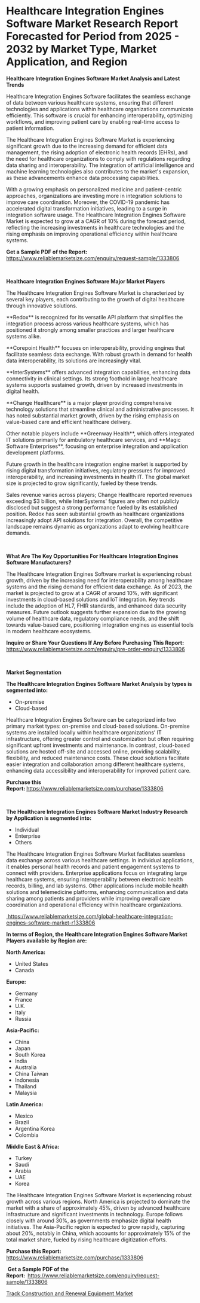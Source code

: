 <p><h1>Healthcare Integration Engines Software Market Research Report Forecasted for Period from 2025 -  2032 by Market Type, Market Application, and Region</h1></p><p><strong>Healthcare Integration Engines Software Market Analysis and Latest Trends</strong></p>
<p><p>Healthcare Integration Engines Software facilitates the seamless exchange of data between various healthcare systems, ensuring that different technologies and applications within healthcare organizations communicate efficiently. This software is crucial for enhancing interoperability, optimizing workflows, and improving patient care by enabling real-time access to patient information. </p><p>The Healthcare Integration Engines Software Market is experiencing significant growth due to the increasing demand for efficient data management, the rising adoption of electronic health records (EHRs), and the need for healthcare organizations to comply with regulations regarding data sharing and interoperability. The integration of artificial intelligence and machine learning technologies also contributes to the market's expansion, as these advancements enhance data processing capabilities.</p><p>With a growing emphasis on personalized medicine and patient-centric approaches, organizations are investing more in integration solutions to improve care coordination. Moreover, the COVID-19 pandemic has accelerated digital transformation initiatives, leading to a surge in integration software usage. The Healthcare Integration Engines Software Market is expected to grow at a CAGR of 10% during the forecast period, reflecting the increasing investments in healthcare technologies and the rising emphasis on improving operational efficiency within healthcare systems.</p></p>
<p><strong>Get a Sample PDF of the Report:&nbsp;</strong> <a href="https://www.reliablemarketsize.com/enquiry/request-sample/1333806?utm_campaign=3348&utm_medium=2&utm_source=Github&utm_content=ia&utm_term=24032025&utm_id=healthcare-integration-engines-software">https://www.reliablemarketsize.com/enquiry/request-sample/1333806</a></p>
<p>&nbsp;</p>
<p><strong>Healthcare Integration Engines Software Major Market Players</strong></p>
<p><p>The Healthcare Integration Engines Software Market is characterized by several key players, each contributing to the growth of digital healthcare through innovative solutions. </p><p>**Redox** is recognized for its versatile API platform that simplifies the integration process across various healthcare systems, which has positioned it strongly among smaller practices and larger healthcare systems alike. </p><p>**Corepoint Health** focuses on interoperability, providing engines that facilitate seamless data exchange. With robust growth in demand for health data interoperability, its solutions are increasingly vital.</p><p>**InterSystems** offers advanced integration capabilities, enhancing data connectivity in clinical settings. Its strong foothold in large healthcare systems supports sustained growth, driven by increased investments in digital health.</p><p>**Change Healthcare** is a major player providing comprehensive technology solutions that streamline clinical and administrative processes. It has noted substantial market growth, driven by the rising emphasis on value-based care and efficient healthcare delivery.</p><p>Other notable players include **Greenway Health**, which offers integrated IT solutions primarily for ambulatory healthcare services, and **Magic Software Enterprises**, focusing on enterprise integration and application development platforms.</p><p>Future growth in the healthcare integration engine market is supported by rising digital transformation initiatives, regulatory pressures for improved interoperability, and increasing investments in health IT. The global market size is projected to grow significantly, fueled by these trends.</p><p>Sales revenue varies across players; Change Healthcare reported revenues exceeding $3 billion, while InterSystems' figures are often not publicly disclosed but suggest a strong performance fueled by its established position. Redox has seen substantial growth as healthcare organizations increasingly adopt API solutions for integration. Overall, the competitive landscape remains dynamic as organizations adapt to evolving healthcare demands.</p></p>
<p>&nbsp;</p>
<p><strong>What Are The Key Opportunities For Healthcare Integration Engines Software Manufacturers?</strong></p>
<p><p>The Healthcare Integration Engines Software market is experiencing robust growth, driven by the increasing need for interoperability among healthcare systems and the rising demand for efficient data exchange. As of 2023, the market is projected to grow at a CAGR of around 10%, with significant investments in cloud-based solutions and IoT integration. Key trends include the adoption of HL7, FHIR standards, and enhanced data security measures. Future outlook suggests further expansion due to the growing volume of healthcare data, regulatory compliance needs, and the shift towards value-based care, positioning integration engines as essential tools in modern healthcare ecosystems.</p></p>
<p><strong>Inquire or Share Your Questions If Any Before Purchasing This Report:</strong> <a href="https://www.reliablemarketsize.com/enquiry/pre-order-enquiry/1333806?utm_campaign=3348&utm_medium=2&utm_source=Github&utm_content=ia&utm_term=24032025&utm_id=healthcare-integration-engines-software">https://www.reliablemarketsize.com/enquiry/pre-order-enquiry/1333806</a></p>
<p>&nbsp;</p>
<p><strong>Market Segmentation</strong></p>
<p><strong>The Healthcare Integration Engines Software Market Analysis by types is segmented into:</strong></p>
<p><ul><li>On-premise</li><li>Cloud-based</li></ul></p>
<p><p>Healthcare Integration Engines Software can be categorized into two primary market types: on-premise and cloud-based solutions. On-premise systems are installed locally within healthcare organizations’ IT infrastructure, offering greater control and customization but often requiring significant upfront investments and maintenance. In contrast, cloud-based solutions are hosted off-site and accessed online, providing scalability, flexibility, and reduced maintenance costs. These cloud solutions facilitate easier integration and collaboration among different healthcare systems, enhancing data accessibility and interoperability for improved patient care.</p></p>
<p><strong>Purchase this Report:&nbsp;</strong><a href="https://www.reliablemarketsize.com/purchase/1333806?utm_campaign=3348&utm_medium=2&utm_source=Github&utm_content=ia&utm_term=24032025&utm_id=healthcare-integration-engines-software">https://www.reliablemarketsize.com/purchase/1333806</a></p>
<p>&nbsp;</p>
<p><strong>The Healthcare Integration Engines Software Market Industry Research by Application is segmented into:</strong></p>
<p><ul><li>Individual</li><li>Enterprise</li><li>Others</li></ul></p>
<p><p>The Healthcare Integration Engines Software Market facilitates seamless data exchange across various healthcare settings. In individual applications, it enables personal health records and patient engagement systems to connect with providers. Enterprise applications focus on integrating large healthcare systems, ensuring interoperability between electronic health records, billing, and lab systems. Other applications include mobile health solutions and telemedicine platforms, enhancing communication and data sharing among patients and providers while improving overall care coordination and operational efficiency within healthcare organizations.</p></p>
<p><a href="https://www.reliablemarketsize.com/global-healthcare-integration-engines-software-market-r1333806?utm_campaign=3348&utm_medium=2&utm_source=Github&utm_content=ia&utm_term=24032025&utm_id=healthcare-integration-engines-software">&nbsp;https://www.reliablemarketsize.com/global-healthcare-integration-engines-software-market-r1333806</a></p>
<p><strong>In terms of Region, the Healthcare Integration Engines Software Market Players available by Region are:</strong></p>
<p>
    <p> <strong> North America: </strong>
        <ul>
            <li>United States</li>
            <li>Canada</li>
        </ul>
        </p> 
    <p> <strong> Europe: </strong>
        <ul>
            <li>Germany</li>
            <li>France</li>
            <li>U.K.</li>
            <li>Italy</li>
            <li>Russia</li>
        </ul>
        </p> 
    <p> <strong> Asia-Pacific: </strong>
        <ul>
            <li>China</li>
            <li>Japan</li>
            <li>South Korea</li>
            <li>India</li>
            <li>Australia</li>
            <li>China Taiwan</li>
            <li>Indonesia</li>
            <li>Thailand</li>
            <li>Malaysia</li>
        </ul>
        </p> 
    <p> <strong> Latin America: </strong>
        <ul>
            <li>Mexico</li>
            <li>Brazil</li>
            <li>Argentina Korea</li>
            <li>Colombia</li>
        </ul>
        </p> 
    <p> <strong> Middle East & Africa: </strong>
        <ul>
            <li>Turkey</li>
            <li>Saudi</li>
            <li>Arabia</li>
            <li>UAE</li>
            <li>Korea</li>
        </ul>
    </p>
    </p>
<p><p>The Healthcare Integration Engines Software Market is experiencing robust growth across various regions. North America is projected to dominate the market with a share of approximately 45%, driven by advanced healthcare infrastructure and significant investments in technology. Europe follows closely with around 30%, as governments emphasize digital health initiatives. The Asia-Pacific region is expected to grow rapidly, capturing about 20%, notably in China, which accounts for approximately 15% of the total market share, fueled by rising healthcare digitization efforts.</p></p>
<p><strong>Purchase this Report: </strong><a href="https://www.reliablemarketsize.com/purchase/1333806?utm_campaign=3348&utm_medium=2&utm_source=Github&utm_content=ia&utm_term=24032025&utm_id=healthcare-integration-engines-software">https://www.reliablemarketsize.com/purchase/1333806</a></p>
<p>&nbsp;<strong>Get a Sample PDF of the Report:&nbsp;&nbsp;</strong><a href="https://www.reliablemarketsize.com/enquiry/request-sample/1333806?utm_campaign=3348&utm_medium=2&utm_source=Github&utm_content=ia&utm_term=24032025&utm_id=healthcare-integration-engines-software">https://www.reliablemarketsize.com/enquiry/request-sample/1333806</a></p>
<p><strong></strong></p>
<p><p><a href="https://github.com/lestymbango/Market-Research-Report-List-1/blob/main/track-construction-and-renewal-equipment-market.md?utm_campaign=3348&utm_medium=2&utm_source=Github&utm_content=ia&utm_term=24032025&utm_id=healthcare-integration-engines-software">Track Construction and Renewal Equipment Market</a></p></p>